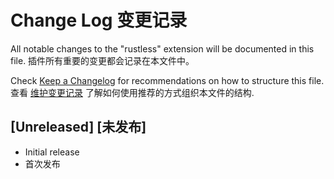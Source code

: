 # Change Log 变更记录

All notable changes to the "rustless" extension will be documented in this file.
插件所有重要的变更都会记录在本文件中。

Check [Keep a Changelog](http://keepachangelog.com/) for recommendations on how to structure this file.
查看 [维护变更记录](http://keepachangelog.com/) 了解如何使用推荐的方式组织本文件的结构.

## [Unreleased] [未发布]

- Initial release
- 首次发布

